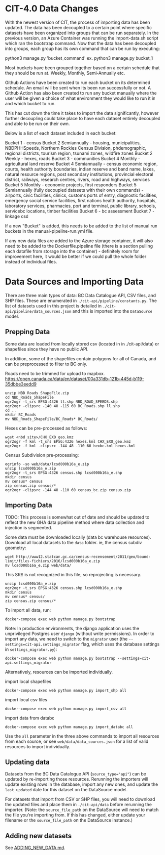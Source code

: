 # CIT-4.0 Data Changes
With the newest version of CIT, the process of importing data has been updated. The data has been decoupled to a certain point where specific datasets have been organized into groups that can be run separately. In the previous version, an Azure Container was running the import-data.sh script which ran the bootstrap command. Now that the data has been decoupled into groups, each group has its own command that can be run by executing:


python3 manage.py 'bucket_command' ex. python3 manage.py bucket_1

Most buckets have been grouped together based on a certain schedule that they should be run at. Weekly, Monthly, Semi-Annually etc.

Github Actions have been created to run each bucket on its determined schedule. An email will be sent when its been run successfully or not. A Github Action has also been created to run any bucket manually where the user will be given a choice of what environment they would like to run it in and which bucket to run.

This has cut down the time it takes to import the data significantly, however further decoupling could take place to have each dataset entirely decoupled and able to be run on their own.

Below is a list of each dataset included in each bucket:

Bucket 1 - census
Bucket 2 Semiannually - housing, municipalities, NBDPHHSpeeds, Northern Rockies Census Division, phdemographic, regional districts, tourism region, tsunami zones, wildfire zones
Bucket 2 Weekly - hexes, roads
Bucket 3 - communities
Bucket 4 Monthly - agricultural land reserve
Bucket 4 Semiannually - census economic region, courts, health authority boundaries, indian reserve and band name, lakes, natural resource regions, post secondary institutions, provincial electoral district, railways, research centres, rivers, road and highways, services
Bucket 5 Monthly - economic projects, first responders
Bucket 5 Semiannually (fully decoupled datasets with their own commands) - airports, civic facilities, clinics, customs ports of entry, diagnostic facilities, emergency social service facilities, first nations health authority, hospitals, laboratory services, pharmacies, port and terminal, public library, schools, servicebc locations, timber facilities
Bucket 6 - bc assessment
Bucket 7 - linkage csd

If a new "Bucket" is added, this needs to be added to the list of manual run buckets in the manual-pipeline-run.yml file.

If any new data files are added to the Azure storage container, it will also need to be added to the Dockerfile.pipeline file (there is a section pulling each datafile from storage into the container) - definitely room for improvement here, it would be better if we could pull the whole folder instead of individual files.

# Data Sources and Importing Data

There are three main types of data: BC Data Catalogue API, CSV files, and SHP files. These are enumerated in `./cit-api/pipeline/constants.py`. The list of datasets used in this project is detailed in `./cit-api/pipeline/data_sources.json` and this is imported into the `DataSource` model.

## Prepping Data

Some data are loaded from locally stored csv (located in in ./cit-api/data) or shapefiles since they have no public API.

In addition, some of the shapefiles contain polygons for all of Canada, and can be preprocessed to filter to BC only.

Roads need to be trimmed for upload to mapbox.
https://open.canada.ca/data/en/dataset/00a331db-121b-445d-b119-35dbbe3eedd9

```
unzip NBD_Roads_ShapeFile.zip
cd NBD_Roads_ShapeFile
ogr2ogr -t_srs EPSG:4326 ll.shp NBD_ROAD_SPEEDS.shp
ogr2ogr -clipsrc -140 48 -115 60 BC_Roads.shp ll.shp
cd ..
mkdir BC_Roads
mv NBD_Roads_ShapeFile/BC_Roads* BC_Roads/
```

Hexes can be pre-processed as follows:

```
wget <nbd site>/CHX_EXO_geo.kmz
ogr2ogr -f kml -t_srs EPSG:4326 hexes.kml CHX_EXO_geo.kmz
ogr2ogr -f kml -clipsrc -144 48 -110 60 hexbc.kml hexes.kml
```

Census Subdivision pre-processing:

```
ogrinfo -so web/data/lcsd000b16a_e.zip
unzip lcsd000b16a_e.zip
ogr2ogr -t_srs EPSG:4326 census.shp lcsd000b16a_e.shp
mkdir census
mv census* census
zip census.zip census/*
ogr2ogr -clipsrc -144 48 -110 60 census_bc.zip census.zip
```

## Importing Data
TODO: This process is somewhat out of date and should be updated to reflect the new GHA data pipeline method where data collection and injection is segmented.


Some data must be downloaded locally (data bc warehouse resources). Download all local datasets to the `data` folder. ie, the census subdiv geometry:

```
wget http://www12.statcan.gc.ca/census-recensement/2011/geo/bound-limit/files-fichiers/2016/lcsd000b16a_e.zip
mv lcsd000b16a_e.zip web/data/
```

This SRS is not recognized in this file, so reprojecting is necessary.

```
unzip lcsd000b16a_e.zip
ogr2ogr -t_srs EPSG:4326 census.shp lcsd000b16a_e.shp
mkdir census
mv census* census/
zip census.zip census/*
```

To import all data, run:

```
docker-compose exec web python manage.py bootstrap
```

Note: In production environments, the django application uses the unprivileged Postgres user `django` (without write permissions). In order to import any data, we need to switch to the `migrator` user (the `--settings=cit-api.settings_migrator` flag, which uses the database settings in `settings_migrator.py`):

```
docker-compose exec web python manage.py bootstrap --settings=cit-api.settings_migrator
```

Alternatively, resources can be imported individually.

import local shapefiles

```
docker-compose exec web python manage.py import_shp all
```

import local csv files

```
docker-compose exec web python manage.py import_csv all
```

import data from databc

```
docker-compose exec web python manage.py import_databc all
```

Use the `all` parameter in the three above commands to import all resources from each source, or see `web/data/data_sources.json` for a list of valid resources to import individually.

## Updating data

Datasets from the BC Data Catalogue API (`source_type="api"`) can be updated by re-importing those resources. Rerunning the importers will update existing rows in the database, import any new ones, and update the `last_updated` date for this dataset on the DataSource model.

For datasets that import from CSV or SHP files, you will need to download the updated files and place them in `./cit-api/data` before rerunning the importer. (Note: the `source_file_path` on the DataSource will need to match the file you're importing from. If this has changed, either update your filename or the `source_file_path` on the DataSource instance.)

## Adding new datasets

See [ADDING_NEW_DATA.md](ADDING_NEW_DATA.md).
